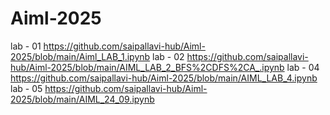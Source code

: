 # Aiml-2025

lab - 01   https://github.com/saipallavi-hub/Aiml-2025/blob/main/Aiml_LAB_1.ipynb
lab - 02   https://github.com/saipallavi-hub/Aiml-2025/blob/main/AIML_LAB_2_BFS%2CDFS%2CA_.ipynb
lab - 04   https://github.com/saipallavi-hub/Aiml-2025/blob/main/AIML_LAB_4.ipynb
lab - 05   https://github.com/saipallavi-hub/Aiml-2025/blob/main/AIML_24_09.ipynb
